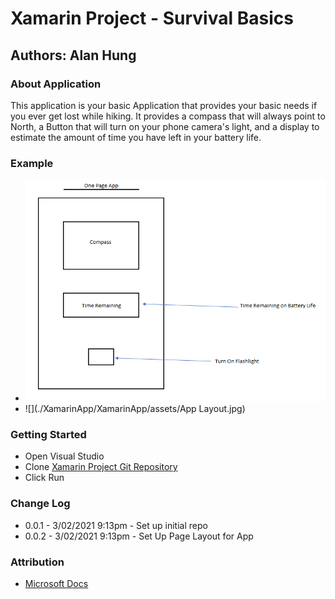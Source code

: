 # Xamarin Project - Survival Basics

## Authors: Alan Hung

### About Application
This application is your basic Application that provides your basic needs if you ever get lost while hiking.  It provides a compass that will always point to North, a Button that will turn on your phone camera's light, and a display to estimate the amount of time you have left in your battery life.

### Example
* ![](./XamarinApp/XamarinApp/assets/Workflow.PNG)
* ![](./XamarinApp/XamarinApp/assets/App Layout.jpg)

### Getting Started
* Open Visual Studio
* Clone [Xamarin Project Git Repository](https://github.com/AlanYHung/dotnetXamarin)
* Click Run

### Change Log
* 0.0.1 - 3/02/2021 9:13pm - Set up initial repo
* 0.0.2 - 3/02/2021 9:13pm - Set Up Page Layout for App

### Attribution
* [Microsoft Docs](https://docs.microsoft.com/en-us/dotnet/csharp/language-reference/)

